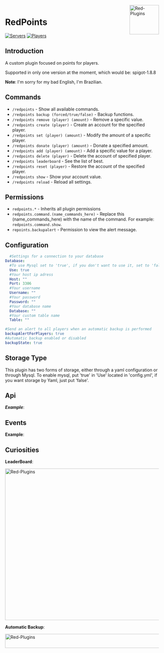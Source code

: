 <img src="https://avatars2.githubusercontent.com/u/63077065?s=400&u=738f37e1c06c85fa9dafe798c2f23123fea0ed89&v=4" alt="Red-Plugins" title="Red-Plugins" align="right" height="96" width="96"/>

# RedPoints

[![Servers](https://img.shields.io/bstats/servers/7513)]()
[![Players](https://img.shields.io/bstats/players/7513)]()

## Introduction

A custom plugin focused on points for players.

Supported in only one version at the moment, which would be: spigot-1.8.8

**Note**: I'm sorry for my bad English, I'm Brazilian.

## Commands

- `/redpoints` - Show all available commands.
- `/redpoints backup (forced/true/false)` - Backup functions.
- `/redpoints remove (player) (amount)` - Remove a specific value.
- `/redpoints create (player)` - Create an account for the specified player.
- `/redpoints set (player) (amount)` - Modify the amount of a specific player.
- `/redpoints donate (player) (amount)` - Donate a specified amount.
- `/redpoints add (player) (amount)` - Add a specific value for a player.
- `/redpoints delete (player)` - Delete the account of specified player.
- `/redpoints leaderboard` - See the list of best.
- `/redpoints reset (player)` - Restore the account of the specified player.
- `/redpoints show` - Show your account value.
- `/redpoints reload` - Reload all settings.

## Permissions

- `redpoints.*` - Inherits all plugin permissions
- `redpoints.command.(name_commands_here)` - Replace this (name_commands_here) with the name of the command. For example: `redpoints.command.show`.
- `repoints.backupalert` - Permission to view the alert message.

## Configuration 

```yaml
  #Settings for a connection to your database
Database:
  #To use Mysql set to 'true', if you don't want to use it, set to 'false'.
  Use: true
  #Your host ip adress
  Host: ""
  Port: 3306
  #Your username
  Username: ""
  #Your password
  Password: ""
  #Your database name
  Database: ""
  #Your custom table name
  Table: ""
 
#Send an alert to all players when an automatic backup is performed 
backupAlertForPlayers: true 
#Automatic backup enabled or disabled
backupState: true
```

## Storage Type

This plugin has two forms of storage, either through a yaml configuration or through Mysql. To enable mysql, put 'true' in 'Use' located in 'config.yml', if you want storage by Yaml, just put 'false'.

## Api

***Example***:

## Events

**Example**:


## Curiosities

**LeaderBoard**:

<img src="https://raw.githubusercontent.com/Red-Plugins/RedPoints/master/assets/leaderboard.png" alt="Red-Plugins" title="Red-Plugins" align="center" height="496" width="992"/>

**Automatic Backup**:

<img src="https://raw.githubusercontent.com/Red-Plugins/RedPoints/master/assets/automaticbackup.png" alt="Red-Plugins" title="Red-Plugins" align="center" height="46" width="992"/>

